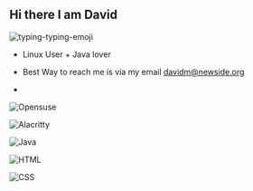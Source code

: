 ## Hi there I am David

![typing-typing-emoji](https://github.com/user-attachments/assets/5bca7a2a-128b-4f4f-a726-e40135a7eda9)
- Linux User + Java lover

-  Best Way to reach me is via my email davidm@newside.org

-  
![Opensuse](https://img.shields.io/badge/OpenSUSE--green)

![Alacritty](https://img.shields.io/badge/Alacritty--white)

![Java](https://img.shields.io/badge/Java--red)

![HTML](https://img.shields.io/badge/HTML--orange)

![CSS](https://img.shields.io/badge/CSS--blue)
